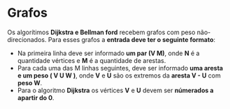 
# Grafos

Os algorítimos **Dijkstra e Bellman ford** recebem grafos com peso não-direcionados. Para esses grafos a **entrada deve ter o seguinte formato**: 
 - Na primeira linha deve ser informado **um par (V M)**, onde **N** é a quantidade vértices e **M** é a quantidade de arestas.
 - Para cada uma das M linhas seguintes, deve ser informado **uma aresta e um peso ( V U W )**, onde **V** e **U** são os extremos da **aresta V - U** com **peso W**.
 - Para o algoritmo **Dijkstra** os vértices **V** e **U** devem ser **númerados a apartir do 0**.

